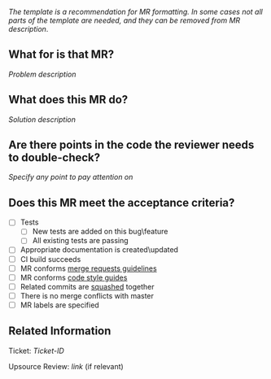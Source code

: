 _The template is a recommendation for MR formatting. In some cases not all parts of the template are needed, and they can be removed from MR description_.

## What for is that MR?
_Problem description_

## What does this MR do?
_Solution description_

## Are there points in the code the reviewer needs to double-check?
_Specify any point to pay attention on_

## Does this MR meet the acceptance criteria?

- [ ] Tests
    - [ ] New tests are added on this bug\feature
    - [ ] All existing tests are passing
- [ ] Appropriate documentation is created\updated
- [ ] CI build succeeds
- [ ] MR conforms [merge requests guidelines](https://git.netcracker.com/Personal.Streaming.Platform/developer-handbook/tree/master/contribution-guide)
- [ ] MR conforms [code style guides](https://git.netcracker.com/Personal.Streaming.Platform/developer-handbook/tree/master/code-style)
- [ ] Related commits are [squashed](https://git-scm.com/book/en/v2/Git-Tools-Rewriting-History#Squashing-Commits) together
- [ ] There is no merge conflicts with master
- [ ] MR labels are specified

## Related Information

Ticket: _Ticket-ID_

Upsource Review: _link_ (if relevant)